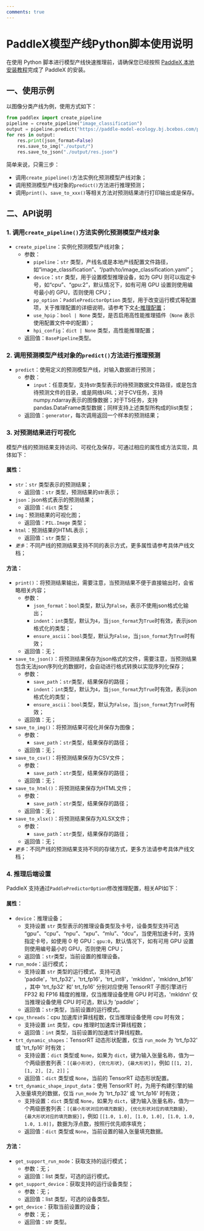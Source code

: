 ```yaml
---
comments: true
---
```


# PaddleX模型产线Python脚本使用说明

在使用 Python 脚本进行模型产线快速推理前，请确保您已经按照 [PaddleX 本地安装教程](../../installation/installation.md)完成了 PaddleX 的安装。

## 一、使用示例

以图像分类产线为例，使用方式如下：

```python
from paddlex import create_pipeline
pipeline = create_pipeline("image_classification")
output = pipeline.predict("https://paddle-model-ecology.bj.bcebos.com/paddlex/imgs/demo_image/general_image_classification_001.jpg", batch_size=1, topk=5)
for res in output:
    res.print(json_format=False)
    res.save_to_img("./output/")
    res.save_to_json("./output/res.json")
```

简单来说，只需三步：

* 调用`create_pipeline()`方法实例化预测模型产线对象；
* 调用预测模型产线对象的`predict()`方法进行推理预测；
* 调用`print()`、`save_to_xxx()`等相关方法对预测结果进行打印输出或是保存。

## 二、API说明

### 1. 调用`create_pipeline()`方法实例化预测模型产线对象

* `create_pipeline`：实例化预测模型产线对象；
  * 参数：
    * `pipeline`：`str` 类型，产线名或是本地产线配置文件路径，如“image_classification”、“/path/to/image_classification.yaml”；
    * `device`：`str` 类型，用于设置模型推理设备，如为 GPU 则可以指定卡号，如“cpu”、“gpu:2”，默认情况下，如有可用 GPU 设置则使用编号最小的 GPU，否则使用 CPU；
    * `pp_option`：`PaddlePredictorOption` 类型，用于改变运行模式等配置项，关于推理配置的详细说明，请参考下文[4-推理配置](#4-推理配置)；
    * `use_hpip`：`bool | None` 类型，是否启用高性能推理插件（`None` 表示使用配置文件中的配置）；
    * `hpi_config`：`dict | None` 类型，高性能推理配置；
  * 返回值：`BasePipeline`类型。

### 2. 调用预测模型产线对象的`predict()`方法进行推理预测

* `predict`：使用定义的预测模型产线，对输入数据进行预测；
  * 参数：
    * `input`：任意类型，支持str类型表示的待预测数据文件路径，或是包含待预测文件的目录，或是网络URL；对于CV任务，支持numpy.ndarray表示的图像数据；对于TS任务，支持pandas.DataFrame类型数据；同样支持上述类型所构成的list类型；
  * 返回值：`generator`，每次调用返回一个样本的预测结果；

### 3. 对预测结果进行可视化

模型产线的预测结果支持访问、可视化及保存，可通过相应的属性或方法实现，具体如下：

#### 属性：

* `str`：`str` 类型表示的预测结果；
  * 返回值：`str` 类型，预测结果的str表示；
* `json`：json格式表示的预测结果；
  * 返回值：`dict` 类型；
* `img`：预测结果的可视化图；
  * 返回值：`PIL.Image` 类型；
* `html`：预测结果的HTML表示；
  * 返回值：`str` 类型；
* _`更多`_：不同产线的预测结果支持不同的表示方式，更多属性请参考具体产线文档；

#### 方法：

* `print()`：将预测结果输出，需要注意，当预测结果不便于直接输出时，会省略相关内容；
  * 参数：
    * `json_format`：`bool`类型，默认为`False`，表示不使用json格式化输出；
    * `indent`：`int`类型，默认为`4`，当`json_format`为`True`时有效，表示json格式化的类型；
    * `ensure_ascii`：`bool`类型，默认为`False`，当`json_format`为`True`时有效；
  * 返回值：无；
* `save_to_json()`：将预测结果保存为json格式的文件，需要注意，当预测结果包含无法json序列化的数据时，会自动进行格式转换以实现序列化保存；
  * 参数：
    * `save_path`：`str`类型，结果保存的路径；
    * `indent`：`int`类型，默认为`4`，当`json_format`为`True`时有效，表示json格式化的类型；
    * `ensure_ascii`：`bool`类型，默认为`False`，当`json_format`为`True`时有效；
  * 返回值：无；
* `save_to_img()`：将预测结果可视化并保存为图像；
  * 参数：
    * `save_path`：`str`类型，结果保存的路径；
  * 返回值：无；
* `save_to_csv()`：将预测结果保存为CSV文件；
  * 参数：
    * `save_path`：`str`类型，结果保存的路径；
  * 返回值：无；
* `save_to_html()`：将预测结果保存为HTML文件；
  * 参数：
    * `save_path`：`str`类型，结果保存的路径；
  * 返回值：无；
* `save_to_xlsx()`：将预测结果保存为XLSX文件；
  * 参数：
    * `save_path`：`str`类型，结果保存的路径；
  * 返回值：无；
* _`更多`_：不同产线的预测结果支持不同的存储方式，更多方法请参考具体产线文档；

### 4. 推理后端设置

PaddleX 支持通过`PaddlePredictorOption`修改推理配置，相关API如下：

#### 属性：

* `device`：推理设备；
  * 支持设置 `str` 类型表示的推理设备类型及卡号，设备类型支持可选 “gpu”、“cpu”、“npu”、“xpu”、“mlu”、“dcu”，当使用加速卡时，支持指定卡号，如使用 0 号 GPU：`gpu:0`，默认情况下，如有可用 GPU 设置则使用编号最小的 GPU，否则使用 CPU；
  * 返回值：`str`类型，当前设置的推理设备。
* `run_mode`：运行模式；
  * 支持设置 `str` 类型的运行模式，支持可选 'paddle'，'trt_fp32'，'trt_fp16'，'trt_int8'，'mkldnn'，'mkldnn_bf16'，其中 'trt_fp32' 和' trt_fp16' 分别对应使用 TensorRT 子图引擎进行 FP32 和 FP16 精度的推理，仅当推理设备使用 GPU 时可选，'mkldnn' 仅当推理设备使用 CPU 时可选，默认为 'paddle'；
  * 返回值：`str`类型，当前设置的运行模式。
* `cpu_threads`：cpu 加速库计算线程数，仅当推理设备使用 cpu 时有效；
  * 支持设置 `int` 类型，cpu 推理时加速库计算线程数；
  * 返回值：`int` 类型，当前设置的加速库计算线程数。
* `trt_dynamic_shapes`：TensorRT 动态形状配置，仅当 `run_mode` 为 'trt_fp32' 或 'trt_fp16' 时有效；
  * 支持设置：`dict` 类型或 `None`，如果为 `dict`，键为输入张量名称，值为一个两级嵌套列表：`[{最小形状}, {优化形状}, {最大形状}]`，例如 `[[1, 2], [1, 2], [2, 2]]`；
  * 返回值：`dict` 类型或 `None`，当前的 TensorRT 动态形状配置。
* `trt_dynamic_shape_input_data`：使用 TensorRT 时，为用于构建引擎的输入张量填充的数据，仅当 `run_mode` 为 'trt_fp32' 或 'trt_fp16' 时有效；
  * 支持设置：`dict` 类型或 `None`，如果为 `dict`，键为输入张量名称，值为一个两级嵌套列表：`[{最小形状对应的填充数据}, {优化形状对应的填充数据}, {最大形状对应的填充数据}]`，例如 `[[1.0, 1.0], [1.0, 1.0], [1.0, 1.0, 1.0, 1.0]]`，数据为浮点数，按照行优先顺序填充；
  * 返回值：`dict` 类型或 `None`，当前设置的输入张量填充数据。

#### 方法：

* `get_support_run_mode`：获取支持的运行模式；
  * 参数：无；
  * 返回值：list 类型，可选的运行模式。
* `get_support_device`：获取支持的运行设备类型；
  * 参数：无；
  * 返回值：list 类型，可选的设备类型。
* `get_device`：获取当前设置的设备；
  * 参数：无；
  * 返回值：str 类型。
